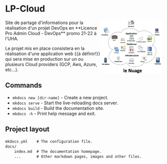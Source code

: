 # LP-Cloud

<img src="Nuage33.png" alt="Cloud" width="200" style="float: right"/>
Site de partage d'informations pour la réalisation d'un projet DevOps en **Licence Pro Admin Cloud - DevOps** promo 21-22 à l'UHA.

Le projet mis en place consistera en la réalisation d'une application web {{à définir!}} qui sera mise en production sur un ou plusieurs Cloud providers (GCP, Aws, Azure, etc...).

## Commands

* `mkdocs new [dir-name]` - Create a new project.
* `mkdocs serve` - Start the live-reloading docs server.
* `mkdocs build` - Build the documentation site.
* `mkdocs -h` - Print help message and exit.

## Project layout

    mkdocs.yml    # The configuration file.
    docs/
        index.md  # The documentation homepage.
        ...       # Other markdown pages, images and other files.
